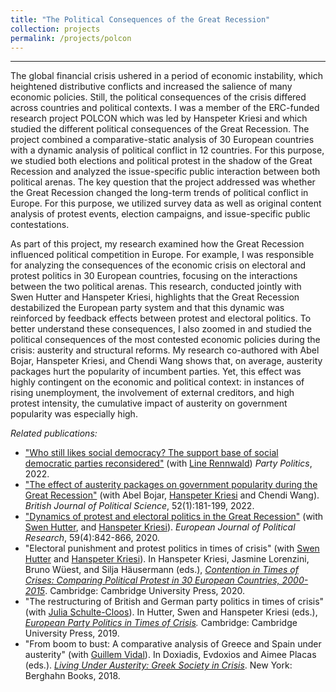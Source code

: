 ```yaml
---
title: "The Political Consequences of the Great Recession"
collection: projects
permalink: /projects/polcon
---
```


------

The global financial crisis ushered in a period of economic instability, which heightened distributive conflicts and increased the salience of many economic policies. Still, the political consequences of the crisis differed across countries and political contexts. I was a member of the ERC-funded research project POLCON which was led by Hanspeter Kriesi and which studied the different political consequences of the Great Recession. The project combined a comparative-static analysis of 30 European countries with a dynamic analysis of political conflict in 12 countries. For this purpose, we studied both elections and political protest in the shadow of the Great Recession and analyzed the issue-specific public interaction between both political arenas. The key question that the project addressed was whether the Great Recession changed the long-term trends of political conflict in Europe. For this purpose, we utilized survey data as well as original content analysis of protest events, election campaigns, and issue-specific public contestations.

As part of this project, my research examined how the Great Recession influenced political competition in Europe. For example, I was responsible for analyzing the consequences of the economic crisis on electoral and protest politics in 30 European countries, focusing on the interactions between the two political arenas. This research, conducted jointly with Swen Hutter and Hanspeter Kriesi, highlights that the Great Recession destabilized the European party system and that this dynamic was reinforced by feedback effects between protest and electoral politics. To better understand these consequences, I also zoomed in and studied the political consequences of the most contested economic policies during the crisis: austerity and structural reforms. My research co-authored with Abel Bojar, Hanspeter Kriesi, and Chendi Wang shows that, on average, austerity packages hurt the popularity of incumbent parties. Yet, this effect was highly contingent on the economic and political context: in instances of rising unemployment, the involvement of external creditors, and high protest intensity, the cumulative impact of austerity on government popularity was especially high.

*Related publications:*

* ["Who still likes social democracy? The support base of social democratic parties reconsidered"](https://doi.org/10.1177/13540688221093770) (with [Line Rennwald](https://linerennwald.wordpress.com/)) *Party Politics*, 2022.
* ["The effect of austerity packages on government popularity during the Great Recession"](https://t.co/2Fmbwkxf9T?amp=1) (with Abel Bojar, [Hanspeter Kriesi](http://www.eui.eu/DepartmentsAndCentres/PoliticalAndSocialSciences/People/Professors/Kriesi.aspx) and Chendi Wang). *British Journal of Political Science*, 52(1):181-199, 2022.
* ["Dynamics of protest and electoral politics in the Great Recession"](https://doi.org/10.1111/1475-6765.12375) (with [Swen Hutter](http://www.swen-hutter.eu/), and [Hanspeter Kriesi](http://www.eui.eu/DepartmentsAndCentres/PoliticalAndSocialSciences/People/Professors/Kriesi.aspx)). *European Journal of Political Research*, 59(4):842-866, 2020.
* "Electoral punishment and protest politics in times of crisis" (with [Swen Hutter](http://www.swen-hutter.eu/) and [Hanspeter Kriesi](http://www.eui.eu/DepartmentsAndCentres/PoliticalAndSocialSciences/People/Professors/Kriesi.aspx)). In Hanspeter Kriesi, Jasmine Lorenzini, Bruno Wüest, and Silja Häusermann (eds.), *[Contention in Times of Crises: Comparing Political Protest in 30 European Countries, 2000-2015](https://www.cambridge.org/core/books/contention-in-times-of-crisis/2118EB6100BA91A0DA0834FA93CB2E49#fndtn-information)*. Cambridge: Cambridge University Press, 2020.
* "The restructuring of British and German party politics in times of crisis" (with [Julia Schulte-Cloos](https://jschultecloos.github.io/)). In Hutter, Swen and Hanspeter Kriesi (eds.), *[European Party Politics in Times of Crisis](https://www.cambridge.org/core/books/european-party-politics-in-times-of-crisis/466446CE959EB782BC30047F8FB9275D#fndtn-information).* Cambridge: Cambridge University Press, 2019.
* "From boom to bust: A comparative analysis of Greece and Spain under austerity" (with [Guillem Vidal](http://guillemvidal.eu/)). In Doxiadis, Evdoxios and Aimee Placas (eds.). *[Living Under Austerity: Greek Society in Crisis](http://www.berghahnbooks.com/title/DoxiadisLiving)*. New York: Berghahn Books, 2018.
